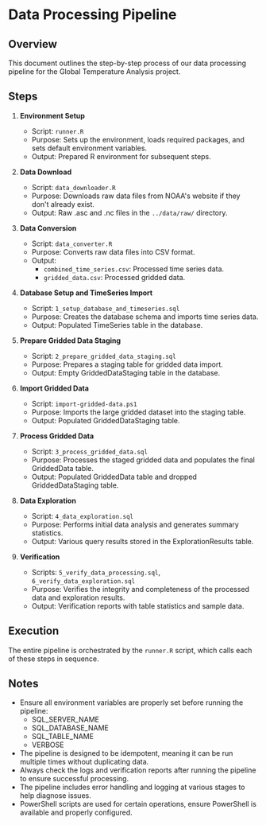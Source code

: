 # Data Processing Pipeline

## Overview

This document outlines the step-by-step process of our data processing pipeline for the Global Temperature Analysis project.

## Steps

1. **Environment Setup**
   - Script: `runner.R`
   - Purpose: Sets up the environment, loads required packages, and sets default environment variables.
   - Output: Prepared R environment for subsequent steps.

2. **Data Download**
   - Script: `data_downloader.R`
   - Purpose: Downloads raw data files from NOAA's website if they don't already exist.
   - Output: Raw .asc and .nc files in the `../data/raw/` directory.

3. **Data Conversion**
   - Script: `data_converter.R`
   - Purpose: Converts raw data files into CSV format.
   - Output: 
     - `combined_time_series.csv`: Processed time series data.
     - `gridded_data.csv`: Processed gridded data.

4. **Database Setup and TimeSeries Import**
   - Script: `1_setup_database_and_timeseries.sql`
   - Purpose: Creates the database schema and imports time series data.
   - Output: Populated TimeSeries table in the database.

5. **Prepare Gridded Data Staging**
   - Script: `2_prepare_gridded_data_staging.sql`
   - Purpose: Prepares a staging table for gridded data import.
   - Output: Empty GriddedDataStaging table in the database.

6. **Import Gridded Data**
   - Script: `import-gridded-data.ps1`
   - Purpose: Imports the large gridded dataset into the staging table.
   - Output: Populated GriddedDataStaging table.

7. **Process Gridded Data**
   - Script: `3_process_gridded_data.sql`
   - Purpose: Processes the staged gridded data and populates the final GriddedData table.
   - Output: Populated GriddedData table and dropped GriddedDataStaging table.

8. **Data Exploration**
   - Script: `4_data_exploration.sql`
   - Purpose: Performs initial data analysis and generates summary statistics.
   - Output: Various query results stored in the ExplorationResults table.

9. **Verification**
   - Scripts: `5_verify_data_processing.sql`, `6_verify_data_exploration.sql`
   - Purpose: Verifies the integrity and completeness of the processed data and exploration results.
   - Output: Verification reports with table statistics and sample data.

## Execution

The entire pipeline is orchestrated by the `runner.R` script, which calls each of these steps in sequence.

## Notes

- Ensure all environment variables are properly set before running the pipeline:
  - SQL_SERVER_NAME
  - SQL_DATABASE_NAME
  - SQL_TABLE_NAME
  - VERBOSE
- The pipeline is designed to be idempotent, meaning it can be run multiple times without duplicating data.
- Always check the logs and verification reports after running the pipeline to ensure successful processing.
- The pipeline includes error handling and logging at various stages to help diagnose issues.
- PowerShell scripts are used for certain operations, ensure PowerShell is available and properly configured.